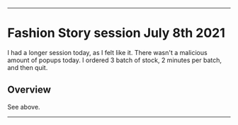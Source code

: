 
***

# Fashion Story session July 8th 2021

I had a longer session today, as I felt like it. There wasn't a malicious amount of popups today. I ordered 3 batch of stock, 2 minutes per batch, and then quit.

<!-- I had a very short session today, as I was wanting to brush past this game. There weren't a malicious amount of popups again today, I just wanted to quit early, so I ordered 1 batch of stock, restocked, and quit. !-->

## Overview

See above.

***
